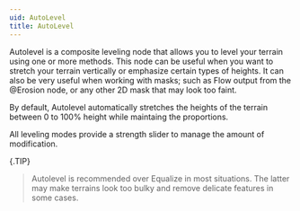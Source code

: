 ```yaml
---
uid: AutoLevel
title: AutoLevel
---
```


Autolevel is a composite leveling node that allows you to level your terrain using one or more methods. This node can be useful when you want to stretch your terrain vertically or emphasize certain types of heights. It can also be very useful when working with masks; such as Flow output from the @Erosion node, or any other 2D mask that may look too faint.

By default, Autolevel automatically stretches the heights of the terrain between 0 to 100% height while maintaing the proportions.

All leveling modes provide a strength slider to manage the amount of modification.

{.TIP} 
> Autolevel is recommended over Equalize in most situations. The latter may make terrains look too bulky and remove delicate features in some cases.


